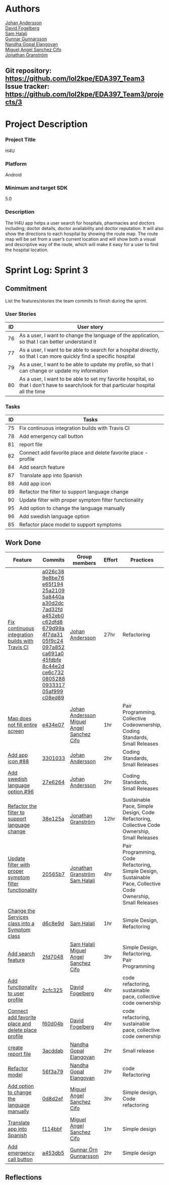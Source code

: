 # Authors
[Johan Andersson](https://github.com/lol2kpe/) \
[David Fogelberg](https://github.com/davve94)\
[Sam Halali](https://github.com/samhal)\
[Gunnar Gunnarsson](https://github.com/GunnarGunnarsson)\
[Nandha Gopal Elangovan](https://github.com/nandhujit)\
[Miguel Angel Sanchez Cifo](https://github.com/goma12345)\
[Jonathan Granström](https://github.com/juntski)

Git repository: https://github.com/lol2kpe/EDA397_Team3 \
Issue tracker: https://github.com/lol2kpe/EDA397_Team3/projects/3
---


# Project Description
### Project  Title
H4U

### Platform
Android
### Minimum and target SDK
5.0

### Description

The H4U app helps a user search for hospitals, pharmacies and doctors including; doctor details, doctor availability and doctor reputation. It will also show the directions to each hospital by showing the route map. The route map will be set from a user’s current location and will show both a visual and descriptive way of the route, which will make it easy for a user to find the hospital location.

# Sprint Log: Sprint 3

## Commitment
List the features/stories the team commits to finish during the sprint.

### User Stories
ID | User story
----------------|----------------
76 | As a user, I want to change the language of the application, so that I can better understand it
77 | As a user, I want to be able to search for a hospital directly, so that I can more quickly find a specific hospital
79 | As a user, I want to be able to update my profile, so that I can change or update my information
80 | As a user, I want to be able to set my favorite hospital, so that I don't have to search/look for that particular hospital all the time


### Tasks
ID | Tasks
----------------|----------------
75 |Fix continuous integration builds with Travis CI
78 |Add emergency call button
81 |report file
82 |Connect add favorite place and delete favorite place - profile
84 |Add search feature
87 |Translate app into Spanish
88 |Add app icon
89 |Refactor the filter to support language change
90 |Update filter with proper symptom filter functionality
95 |Add option to change the language manually
96 |Add swedish language option
85 |Refactor place model to support symptoms

## Work Done

Feature | Commits  | Group members | Effort | Practices
----------------|----------------|----------------|----------------|----------------
[Fix continuous integration builds with Travis CI](https://github.com/lol2kpe/EDA397_Team3/issues/75)|[a026c38](https://github.com/lol2kpe/EDA397_Team3/commit/a026c38a9bf59cb4509ea5017eab0f69170271d4)<br>[9e8be76](https://github.com/lol2kpe/EDA397_Team3/commit/9e8be7601e95a66bb702e68b0988856d5b047dbd)<br>[e65f194](https://github.com/lol2kpe/EDA397_Team3/commit/e65f19401c71c17b010351a640aa84d58c68276b)<br>[25a2109](https://github.com/lol2kpe/EDA397_Team3/commit/25a21095c0368871b5c1d492a411c441f0f02b59)<br>[5a8440a](https://github.com/lol2kpe/EDA397_Team3/commit/5a8440aea85c0115522ba5d9b34f82e7e2e689b7)<br>[a30d2dc](https://github.com/lol2kpe/EDA397_Team3/commit/a30d2dc02d181ea387ce7320fd6bf90a137b6911)<br>[7ad32fd](https://github.com/lol2kpe/EDA397_Team3/commit/7ad32fd0b6c3d55453e63fe182d7b925305b80ef)<br>[a452eb0](https://github.com/lol2kpe/EDA397_Team3/commit/a452eb041aa6d12bb3dc20b0babc3485a72b4015)<br>[c62dfd8](https://github.com/lol2kpe/EDA397_Team3/commit/c62dfd8a10a1b6dfefdd181a9bcb41887b6edb0e)<br>[679d99a](https://github.com/lol2kpe/EDA397_Team3/commit/679d99a1eebeeb412e3743c3ef7d05868f47b2cb)<br>[4f7da31](https://github.com/lol2kpe/EDA397_Team3/commit/4f7da3104d8dc0a527770097cc8b685a3e6f214c)<br>[05f9c24](https://github.com/lol2kpe/EDA397_Team3/commit/05f9c248e86afc55f5dafc6610fa5151bc731674)<br>[097a852](https://github.com/lol2kpe/EDA397_Team3/commit/097a85226a8202b24f129963ca6d2282f4f8a511)<br>[ca691a0](https://github.com/lol2kpe/EDA397_Team3/commit/ca691a0aaa9d94b06107ef2ac30c7c020498e6d0)<br>[45fdbfe](https://github.com/lol2kpe/EDA397_Team3/commit/45fdbfe609547a7dc8c001056587a827b40ad2a5)<br>[8c44e2d](https://github.com/lol2kpe/EDA397_Team3/commit/8c44e2d989f80441f81d38b5282234971d295c87)<br>[ce6c732](https://github.com/lol2kpe/EDA397_Team3/commit/ce6c7325af5d6ab0485eae73a3697eb840fca584)<br>[0805288](https://github.com/lol2kpe/EDA397_Team3/commit/08052886a58d5808ba4683df096c957cdefda011)<br>[0933317](https://github.com/lol2kpe/EDA397_Team3/commit/09333178c14c5b2686dd0d4357fe79412357ef9b)<br>[05af999](https://github.com/lol2kpe/EDA397_Team3/commit/05af999316d8aa3731b4a70089b2189b4c973f83)<br>[c08ed89](https://github.com/lol2kpe/EDA397_Team3/commit/c08ed89fce09356a0fe9abcde6f25f9796330d14)|[Johan Andersson](https://github.com/lol2kpe)|27hr|Refactoring
[Map does not fill entire screen](https://github.com/lol2kpe/EDA397_Team3/issues/83)|[e434e07](https://github.com/lol2kpe/EDA397_Team3/commit/e434e07f5e4d50fd7c004a3cecd3041838127c69)|[Johan Andersson](https://github.com/lol2kpe)<br>[Miguel Angel Sanchez Cifo](https://github.com/goma12345)|1hr|Pair Programming, Collective Codeownership, Coding Standards, Small Releases
[Add app icon #88](https://github.com/lol2kpe/EDA397_Team3/issues/88)|[3301033](https://github.com/lol2kpe/EDA397_Team3/commit/3301033515c8cb79a8498244552eda54f0cd6de5)|[Johan Andersson](https://github.com/lol2kpe)|2hr|Coding Standards, Small Releases
[Add swedish language option #96](https://github.com/lol2kpe/EDA397_Team3/issues/96)|[27e6264](https://github.com/lol2kpe/EDA397_Team3/commit/27e626404a0892cb00a397828b8e3a30a97ff787)|[Johan Andersson](https://github.com/lol2kpe)|2hr|Coding Standards, Small Releases
[Refactor the filter to support language change](https://github.com/lol2kpe/EDA397_Team3/issues/89)|[38e125a](https://github.com/lol2kpe/EDA397_Team3/commit/38e125a56e981bff0c7bb36eb5a39368aed45a1f)|[Jonathan Granström](https://github.com/juntski)|12hr|Sustainable Pace, Simple Design, Code Refactoring, Collective Code Ownership, Small Releases
[Update filter with proper symptom filter functionality](https://github.com/lol2kpe/EDA397_Team3/issues/90)|[20565b7](https://github.com/lol2kpe/EDA397_Team3/commit/20565b772a5e43443eec568b298ba054e4410d78)|[Jonathan Granström](https://github.com/juntski)<br>[Sam Halali](https://github.com/samhal)|4hr|Pair Programming, Code Refactoring, Simple Design, Sustainable Pace, Collective Code Ownership, Small Releases
[Change the Services class into a Symptom class](https://github.com/lol2kpe/EDA397_Team3/issues/54)|[d6c8e9d](https://github.com/lol2kpe/EDA397_Team3/commit/d6c8e9dfb1178870c08f036fb3d26bd18894f266)|[Sam Halali](https://github.com/samhal)|1hr|Simple Design, Refactoring
[Add search feature](https://github.com/lol2kpe/EDA397_Team3/issues/84)|[2fd7048](https://github.com/lol2kpe/EDA397_Team3/commit/2fd7048a78e325ad682f75d277d59bc2670a52fc)|[Sam Halali](https://github.com/samhal)<br>[Miguel Angel Sanchez Cifo](https://github.com/goma12345)|3hr|Simple Design, Refactoring, Pair Programming
[Add functionality to user profile]()|[2cfc325](https://github.com/lol2kpe/EDA397_Team3/commit/2cfc32514bc474d23c71048af4ee5feec9ebd986) |[David Fogelberg](https://github.com/davve94)|4hr|code refactoring, sustainable pace, collective code ownership
[Connect add favorite place and delete place profile ]() |[f60d04b](https://github.com/lol2kpe/EDA397_Team3/commit/f60d04bd817a23a800a75b01be4b638d1eb76775) |[David Fogelberg](https://github.com/davve94)|4hr |code refactoring, sustainable pace, collective code ownership
[create report file]() | [3acddab](https://github.com/lol2kpe/EDA397_Team3/commit/3acddab7143e477adaeb7d8f759d028b2a163f2d) |[Nandha Gopal Elangovan](https://github.com/nandhujit)|2hr| Small release
[Refactor model]() | [56f3a79](https://github.com/lol2kpe/EDA397_Team3/commit/56f3a79eb1560f15a871c3e366e9a90a6e73f0f6) |[Nandha Gopal Elangovan](https://github.com/nandhujit)|2hr|  code Refactoring
[Add option to change the language manually]() |[0d8d2ef](https://github.com/lol2kpe/EDA397_Team3/commit/0d8d2efc5ec407b11437d0e1fde3d81c0e71142f)|[Miguel Angel Sanchez Cifo](https://github.com/goma12345)|3hr|Simple design, Code refactoring
[Translate app into Spanish]() |[f114bbf](https://github.com/lol2kpe/EDA397_Team3/commit/f114bbf873d513fb6256c2cc615974fccdc1bb6e) |[Miguel Angel Sanchez Cifo](https://github.com/goma12345)|1hr| Simple design
[Add emergency call button](https://github.com/lol2kpe/EDA397_Team3/issues/78)|[a453db5](https://github.com/lol2kpe/EDA397_Team3/commit/a453db57b527969fa8773cb2c77fd09264aff746) |[Gunnar Örn Gunnarsson](https://github.com/GunnarGunnarsson)|2hr |Simple design
## Reflections

